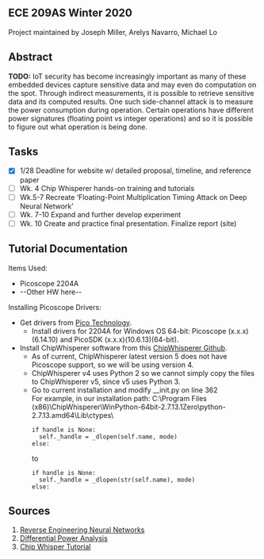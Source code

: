 ## ECE 209AS Winter 2020
Project maintained by Joseph Miller, Arelys Navarro, Michael Lo

## Abstract
**TODO:** IoT security has become increasingly important as many of these embedded devices capture sensitive data and may even do computation on the spot. Through indirect measurements, it is possible to retrieve sensitive data and its computed results. One such side-channel attack is to measure the power consumption during operation. Certain operations have different power signatures (floating point vs integer operations) and so it is possible to figure out what operation is being done.

## Tasks
- [x] 1/28 Deadline for website w/ detailed proposal, timeline, and reference paper
- [ ] Wk. 4 Chip Whisperer hands-on training and tutorials
- [ ] Wk.5-7 Recreate ‘Floating-Point Multiplication Timing Attack on Deep Neural Network’
- [ ] Wk. 7-10 Expand and further develop experiment
- [ ] Wk. 10 Create and practice final presentation. Finalize report (site)

## Tutorial Documentation
Items Used:
  * Picoscope 2204A
  * --Other HW here--
  
Installing Picoscope Drivers:
* Get drivers from [Pico Technology](https://www.picotech.com/downloads).
  * Install drivers for 2204A for Windows OS 64-bit: Picoscope (x.x.x)(6.14.10) and PicoSDK (x.x.x)(10.6.13)(64-bit).
* Install ChipWhisperer software from this [ChipWhisperer Github](https://github.com/newaetech/chipwhisperer/releases/download/v4.0.1/Chipwhisperer.v4.0.1.Setup.32-bit.exe).
  * As of current, ChipWhisperer latest version 5 does not have Picoscope support, so we will be using version 4.
  * ChipWhisperer v4 uses Python 2 so we cannot simply copy the files to ChipWhisperer v5, since v5 uses Python 3.
  * Go to current installation and modify __init.py on line 362 <br />
    For example, in our installation path: C:\Program Files (x86)\ChipWhisperer\WinPython-64bit-2.7.13.1Zero\python-2.7.13.amd64\Lib\ctypes\
    ```
    if handle is None:
      self._handle = _dlopen(self.name, mode)
    else:
    ```
    to
    ```
    if handle is None:
      self._handle = _dlopen(str(self.name), mode)
    else:
    ```
    

## Sources
1. [Reverse Engineering Neural Networks](https://www.usenix.org/conference/usenixsecurity19/presentation/batina)
2. [Differential Power Analysis](https://www.paulkocher.com/doc/DifferentialPowerAnalysis.pdf)
3. [Chip Whisper Tutorial](https://wiki.newae.com/Getting_Started)
